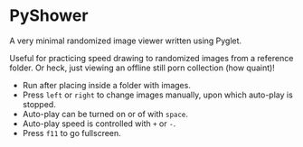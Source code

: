 PyShower
========

A very minimal randomized image viewer written using Pyglet. 

Useful for practicing speed drawing to randomized images from a reference folder. Or heck, just viewing an offline still porn collection (how quaint)!

- Run after placing inside a folder with images.
- Press `left` or `right` to change images manually, upon which auto-play is stopped.
- Auto-play can be turned on or of with `space`.
- Auto-play speed is controlled with `+` or `-`.
- Press `f11` to go fullscreen.


